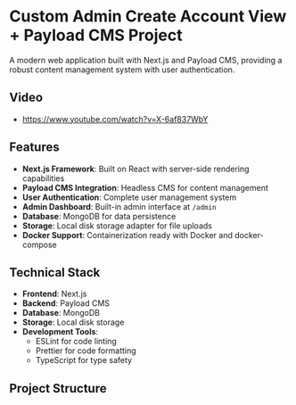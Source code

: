 # Custom Admin Create Account View + Payload CMS Project

A modern web application built with Next.js and Payload CMS, providing a robust content management system with user authentication.

## Video 
- https://www.youtube.com/watch?v=X-6af837WbY

## Features

- **Next.js Framework**: Built on React with server-side rendering capabilities
- **Payload CMS Integration**: Headless CMS for content management
- **User Authentication**: Complete user management system
- **Admin Dashboard**: Built-in admin interface at `/admin`
- **Database**: MongoDB for data persistence
- **Storage**: Local disk storage adapter for file uploads
- **Docker Support**: Containerization ready with Docker and docker-compose

## Technical Stack

- **Frontend**: Next.js
- **Backend**: Payload CMS
- **Database**: MongoDB
- **Storage**: Local disk storage
- **Development Tools**:
  - ESLint for code linting
  - Prettier for code formatting
  - TypeScript for type safety

## Project Structure
